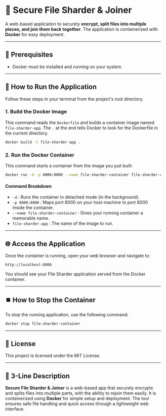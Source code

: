 # 🔐 Secure File Sharder & Joiner

A web-based application to securely **encrypt, split files into multiple pieces, and join them back together**. The application is containerized with **Docker** for easy deployment.

---

## 📌 Prerequisites
- Docker must be installed and running on your system.

---

## 🚀 How to Run the Application
Follow these steps in your terminal from the project's root directory.

### 1. Build the Docker Image
This command reads the `Dockerfile` and builds a container image named `file-sharder-app`. The `.` at the end tells Docker to look for the Dockerfile in the current directory.
```bash
docker build -t file-sharder-app .
```

### 2. Run the Docker Container
This command starts a container from the image you just built:
```bash
docker run -d -p 8000:8000 --name file-sharder-container file-sharder-app
```

#### Command Breakdown
- `-d` : Runs the container in detached mode (in the background).
- `-p 8000:8000` : Maps port 8000 on your host machine to port 8000 inside the container.
- `--name file-sharder-container` : Gives your running container a memorable name.
- `file-sharder-app` : The name of the image to run.

---

## 🌐 Access the Application
Once the container is running, open your web browser and navigate to:

```
http://localhost:8000
```

You should see your File Sharder application served from the Docker container.

---

## ⏹️ How to Stop the Container
To stop the running application, use the following command:
```bash
docker stop file-sharder-container
```

---

## 📜 License
This project is licensed under the MIT License.

---

## 📝 3-Line Description
**Secure File Sharder & Joiner** is a web-based app that securely encrypts and splits files into multiple parts, with the ability to rejoin them easily.
It is containerized using **Docker** for simple setup and deployment.
The tool ensures safe file handling and quick access through a lightweight web interface.

